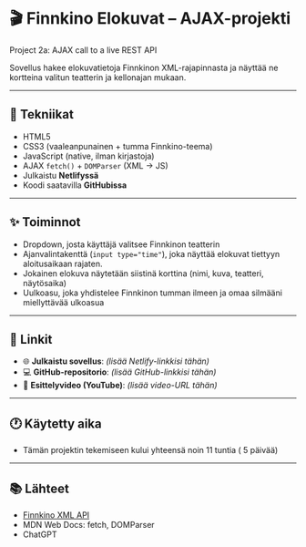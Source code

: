 # 🎬 Finnkino Elokuvat – AJAX-projekti

Project 2a: AJAX call to a live REST API

Sovellus hakee elokuvatietoja Finnkinon XML-rajapinnasta ja näyttää ne kortteina valitun teatterin ja kellonajan mukaan.

---

## 🔧 Tekniikat

- HTML5
- CSS3 (vaaleanpunainen + tumma Finnkino-teema)
- JavaScript (native, ilman kirjastoja)
- AJAX `fetch()` + `DOMParser` (XML → JS)
- Julkaistu **Netlifyssä**
- Koodi saatavilla **GitHubissa**

---

## ✨ Toiminnot

- Dropdown, josta käyttäjä valitsee Finnkinon teatterin
- Ajanvalintakenttä (`input type="time"`), joka näyttää elokuvat tiettyyn aloitusaikaan rajaten.
- Jokainen elokuva näytetään siistinä korttina (nimi, kuva, teatteri, näytösaika)
- Uulkoasu, joka yhdistelee Finnkinon tumman ilmeen ja omaa silmääni miellyttävää ulkoasua
---

## 🔗 Linkit

- 🌐 **Julkaistu sovellus**: *(lisää Netlify-linkkisi tähän)*
- 💻 **GitHub-repositorio**: *(lisää GitHub-linkkisi tähän)*
- 🎥 **Esittelyvideo (YouTube)**: *(lisää video-URL tähän)*

---

## 🕐 Käytetty aika

- Tämän projektin tekemiseen kului yhteensä noin 11 tuntia ( 5 päivää)

---

## 📚 Lähteet

- [Finnkino XML API](https://www.finnkino.fi/xml)
- MDN Web Docs: fetch, DOMParser
- ChatGPT
